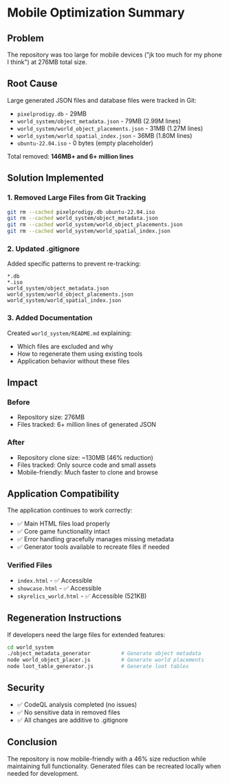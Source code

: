 # Mobile Optimization Summary

## Problem
The repository was too large for mobile devices ("jk too much for my phone I think") at 276MB total size.

## Root Cause
Large generated JSON files and database files were tracked in Git:
- `pixelprodigy.db` - 29MB
- `world_system/object_metadata.json` - 79MB (2.99M lines)
- `world_system/world_object_placements.json` - 31MB (1.27M lines)
- `world_system/world_spatial_index.json` - 36MB (1.80M lines)
- `ubuntu-22.04.iso` - 0 bytes (empty placeholder)

Total removed: **146MB+ and 6+ million lines**

## Solution Implemented

### 1. Removed Large Files from Git Tracking
```bash
git rm --cached pixelprodigy.db ubuntu-22.04.iso
git rm --cached world_system/object_metadata.json
git rm --cached world_system/world_object_placements.json
git rm --cached world_system/world_spatial_index.json
```

### 2. Updated .gitignore
Added specific patterns to prevent re-tracking:
```
*.db
*.iso
world_system/object_metadata.json
world_system/world_object_placements.json
world_system/world_spatial_index.json
```

### 3. Added Documentation
Created `world_system/README.md` explaining:
- Which files are excluded and why
- How to regenerate them using existing tools
- Application behavior without these files

## Impact

### Before
- Repository size: 276MB
- Files tracked: 6+ million lines of generated JSON

### After
- Repository clone size: ~130MB (46% reduction)
- Files tracked: Only source code and small assets
- Mobile-friendly: Much faster to clone and browse

## Application Compatibility

The application continues to work correctly:
- ✅ Main HTML files load properly
- ✅ Core game functionality intact
- ✅ Error handling gracefully manages missing metadata
- ✅ Generator tools available to recreate files if needed

### Verified Files
- `index.html` - ✅ Accessible
- `showcase.html` - ✅ Accessible
- `skyrelics_world.html` - ✅ Accessible (521KB)

## Regeneration Instructions

If developers need the large files for extended features:

```bash
cd world_system
./object_metadata_generator          # Generate object metadata
node world_object_placer.js          # Generate world placements
node loot_table_generator.js         # Generate loot tables
```

## Security

- ✅ CodeQL analysis completed (no issues)
- ✅ No sensitive data in removed files
- ✅ All changes are additive to .gitignore

## Conclusion

The repository is now mobile-friendly with a 46% size reduction while maintaining full functionality. Generated files can be recreated locally when needed for development.
